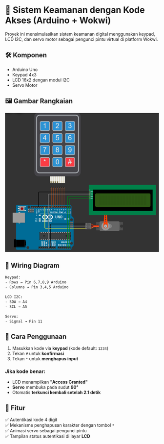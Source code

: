 # 🚪 Sistem Keamanan dengan Kode Akses (Arduino + Wokwi)

Proyek ini mensimulasikan sistem keamanan digital menggunakan keypad, LCD I2C, dan servo motor sebagai pengunci pintu virtual di platform Wokwi.

## 🛠 Komponen
- Arduino Uno
- Keypad 4x3
- LCD 16x2 dengan modul I2C
- Servo Motor

## 🖼️ Gambar Rangkaian

![Gambar Rangkaian](rangkaian.png)

## 🔌 Wiring Diagram
```plaintext
Keypad:
- Rows → Pin 6,7,8,9 Arduino
- Columns → Pin 3,4,5 Arduino

LCD I2C:
- SDA → A4
- SCL → A5

Servo:
- Signal → Pin 11
```

## 📝 Cara Penggunaan

1. Masukkan kode via **keypad** (kode default: `1234`)  
2. Tekan `#` untuk **konfirmasi**  
3. Tekan `*` untuk **menghapus input**  

### Jika kode benar:
- LCD menampilkan **"Access Granted"**
- **Servo** membuka pada sudut **90°**
- Otomatis **terkunci kembali setelah 2.1 detik**

## 🎯 Fitur

✅ Autentikasi kode 4 digit  
✅ Mekanisme penghapusan karakter dengan tombol `*`  
✅ Animasi servo sebagai pengunci pintu  
✅ Tampilan status autentikasi di layar **LCD**
